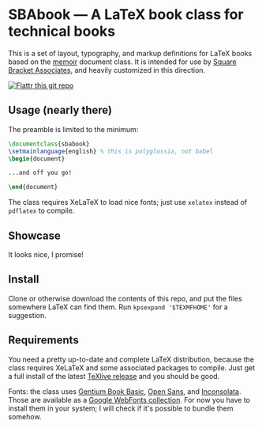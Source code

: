 SBAbook — A LaTeX book class for technical books
================================================

This is a set of layout, typography, and markup definitions for LaTeX books based on the [memoir][] document class. It is intended for use by [Square Bracket Associates][sba], and heavily customized in this direction.

[![Flattr this git repo](http://api.flattr.com/button/flattr-badge-large.png)](https://flattr.com/submit/auto?user_id=cdlm&url=https://github.com/cdlm/sbabook&title=sbabook&description=A%20LaTeX%20book%20class%20for%20technical%20books&tags=github,LaTeX,typography&category=software)

## Usage (nearly there)

The preamble is limited to the minimum:

```latex
\documentclass{sbabook}
\setmainlanguage{english} % this is polyglossia, not babel
\begin{document}

...and off you go!

\end{document}
```

The class requires XeLaTeX to load nice fonts; just use `xelatex` instead of `pdflatex` to compile.


## Showcase

It looks nice, I promise!


## Install

Clone or otherwise download the contents of this repo, and put the files somewhere LaTeX can find them. Run `kpsexpand '$TEXMFHOME'` for a suggestion.


## Requirements

You need a pretty up-to-date and complete LaTeX distribution, because the class requires XeLaTeX and some associated packages to compile. Just get a full install of the latest [TeXlive release][tl] and you should be good.

Fonts: the class uses [Gentium Book Basic][gentium], [Open Sans][], and [Inconsolata][]. Those are available as a [Google WebFonts collection][fonts]. For now you have to install them in your system; I will check if it's possible to bundle them somehow.


[memoir]: http://www.ctan.org/pkg/memoir
[sba]: https://github.com/SquareBracketAssociates
[tl]: http://www.tug.org/texlive/acquire-netinstall.html
[gentium]: http://www.google.com/webfonts/specimen/Gentium+Book+Basic
[open sans]: http://www.google.com/webfonts/specimen/Open+Sans
[inconsolata]: http://www.google.com/webfonts/specimen/Inconsolata
[fonts]: http://www.google.com/webfonts#UsePlace:use/Collection:Open+Sans:300italic,400italic,600italic,700italic,800italic,400,300,600,700,800|Open+Sans+Condensed:300,700,300italic|Inconsolata:400,700|Gentium+Book+Basic:400,700,400italic,700italic
